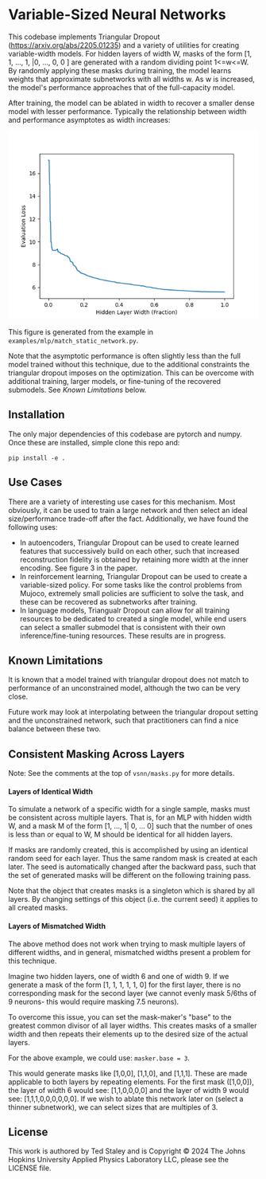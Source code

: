 # Variable-Sized Neural Networks

This codebase implements Triangular Dropout (https://arxiv.org/abs/2205.01235) and a variety of utilities for creating variable-width models. For hidden layers of width W, masks of the form [1, 1, ..., 1, |0, ..., 0, 0 ] are generated with a random dividing point 1<=w<=W. By randomly applying these masks during training, the model learns weights that approximate subnetworks with all widths w. As w is increased, the model's performance approaches that of the full-capacity model.

After training, the model can be ablated in width to recover a smaller dense model with lesser performance. Typically the relationship between width and performance asymptotes as width increases:

![Figure_1](./Figure_1.png)

This figure is generated from the example in ```examples/mlp/match_static_network.py```.

Note that the asymptotic performance is often slightly less than the full model trained without this technique, due to the additional constraints the triangular dropout imposes on the optimization. This can be overcome with additional training, larger models, or fine-tuning of the recovered submodels. See *Known Limitations* below. 



## Installation

The only major dependencies of this codebase are pytorch and numpy. Once these are installed, simple clone this repo and:

```
pip install -e .
```



## Use Cases

There are a variety of interesting use cases for this mechanism. Most obviously, it can be used to train a large network and then select an ideal size/performance trade-off after the fact. Additionally, we have found the following uses:

- In autoencoders, Triangular Dropout can be used to create learned features that successively build on each other, such that increased reconstruction fidelity is obtained by retaining more width at the inner encoding. See figure 3 in the paper.
- In reinforcement learning, Triangular Dropout can be used to create a variable-sized policy. For some tasks like the control problems from Mujoco, extremely small policies are sufficient to solve the task, and these can be recovered as subnetworks after training.
- In language models, Triangualr Dropout can allow for all training resources to be dedicated to created a single model, while end users can select a smaller submodel that is consistent with their own inference/fine-tuning resources. These results are in progress.



## Known Limitations

It is known that a model trained with triangular dropout does not match to performance of an unconstrained model, although the two can be very close. 

Future work may look at interpolating between the triangular dropout setting and the unconstrained network, such that practitioners can find a nice balance between these two.



## Consistent Masking Across Layers

Note: See the comments at the top of ```vsnn/masks.py``` for more details.

#### Layers of Identical Width

To simulate a network of a specific width for a single sample, masks must be consistent across multiple layers. That is, for an MLP with hidden width W, and a mask M of the form [1, ..., 1| 0, ... 0] such that the number of ones is less than or equal to W, M should be identical for all hidden layers.

If masks are randomly created, this is accomplished by using an identical random seed for each layer. Thus the same random mask is created at each later. The seed is automatically changed after the backward pass, such that the set of generated masks will be different on the following training pass.

Note that the object that creates masks is a singleton which is shared by all layers. By changing settings of this object (i.e. the current seed) it applies to all created masks.

#### Layers of Mismatched Width

The above method does not work when trying to mask multiple layers of different widths, and in general, mismatched widths present a problem for this technique.

Imagine two hidden layers, one of width 6 and one of width 9. If we generate a mask of the form [1, 1, 1, 1, 1, 0] for the first layer, there is no corresponding mask for the second layer (we cannot evenly mask 5/6ths of 9 neurons- this would require masking 7.5 neurons).

To overcome this issue, you can set the mask-maker's "base" to the greatest common divisor of all layer widths. This creates masks of a smaller width and then repeats their elements up to the desired size of the actual layers. 

For the above example, we could use: ```masker.base = 3```.

This would generate masks like [1,0,0], [1,1,0], and [1,1,1]. These are made applicable to both layers by repeating elements. For the first mask ([1,0,0]), the layer of width 6 would see: [1,1,0,0,0,0] and the layer of width 9 would see: [1,1,1,0,0,0,0,0,0]. If we wish to ablate this network later on (select a thinner subnetwork), we can select sizes that are multiples of 3.



## License

This work is authored by Ted Staley and is Copyright © 2024 The Johns Hopkins University Applied Physics Laboratory LLC, please see the LICENSE file.